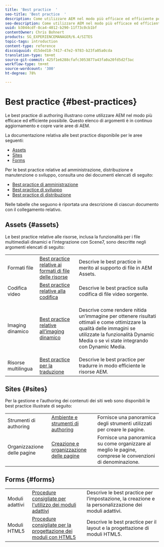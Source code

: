 ```yaml
---
title: 'Best practice  '
seo-title: 'Best practice  '
description: Come utilizzare AEM nel modo più efficace ed efficiente possibile
seo-description: Come utilizzare AEM nel modo più efficace ed efficiente possibile
uuid: b3044cdf-8ca4-4012-b290-11f73c0cb1bf
contentOwner: Chris Bohnert
products: SG_EXPERIENCEMANAGER/6.4/SITES
topic-tags: introduction
content-type: reference
discoiquuid: d15ded18-7417-47e2-9783-b23fa05a0cda
translation-type: tm+mt
source-git-commit: 425f1e6288cfafc3053877a43fa0a20fd5d2f3ac
workflow-type: tm+mt
source-wordcount: '300'
ht-degree: 78%

---
```



# Best practice  {#best-practices}

Le best practice di authoring illustrano come utilizzare AEM nel modo più efficace ed efficiente possibile. Questo elenco di argomenti è in continuo aggiornamento e copre varie aree di AEM.

La documentazione relativa alle best practice disponibile per le aree seguenti:

* [Assets](#assets)
* [Sites](#sites)
* [Forms](#forms)

Per le best practice relative ad amministrazione, distribuzione e manutenzione o sviluppo, consulta uno dei documenti elencati di seguito:

* [Best practice di amministrazione](/help/sites-administering/administer-best-practices.md)
* [Best practice di sviluppo](/help/sites-developing/best-practices.md)
* [Best practice di distribuzione](/help/sites-deploying/best-practices.md)

Nelle tabelle che seguono è riportata una descrizione di ciascun documento con il collegamento relativo.

## Assets {#assets}

Le best practice relative alle risorse, inclusa la funzionalità per i file multimediali dinamici e l’integrazione con Scene7, sono descritte negli argomenti elencati di seguito:

<table> 
 <tbody>
  <tr>
   <td>Formati file</td> 
   <td><a href="/help/assets/assets-file-format-best-practices.md">Best practice relative ai formati di file delle risorse</a></td> 
   <td>Descrive le best practice in merito al supporto di file in AEM Assets.</td> 
  </tr>
  <tr>
   <td>Codifica video</td> 
   <td><a href="/help/assets/video.md#best-practices-for-encoding-videos">Best practice relative alla codifica</a></td> 
   <td>Descrive le best practice sulla codifica di file video sorgente.</td> 
  </tr>
  <tr>
   <td>Imaging dinamico</td> 
   <td><a href="/help/assets/best-practices-for-optimizing-the-quality-of-your-images.md">Best practice relative all’imaging dinamico</a></td> 
   <td><p>Descrive come rendere nitida un’immagine per ottenere risultati ottimali e come ottimizzare la qualità delle immagini se utilizzate la funzionalità Dynamic Media o se vi state integrando con Dynamic Media.</p> </td> 
  </tr>
  <tr>
   <td>Risorse multilingua</td> 
   <td><a href="/help/assets/best-practices-for-translating-assets-efficiently.md">Best practice per la traduzione</a></td> 
   <td>Descrive le best practice per tradurre in modo efficiente le risorse AEM.</td> 
  </tr>
 </tbody>
</table>

## Sites {#sites}

Per la gestione e l’authoring dei contenuti dei siti web sono disponibili le best practice illustrate di seguito:

|  |  |  |
|---|---|---|
| Strumenti di authoring | [Ambiente e strumenti di authoring](/help/sites-authoring/author-environment-tools.md) | Fornisce una panoramica degli strumenti utilizzati per creare le pagine. |
| Organizzazione delle pagine | [Creazione e organizzazione delle pagine](/help/sites-authoring/managing-pages.md) | Fornisce una panoramica su come organizzare al meglio le pagine, comprese le convenzioni di denominazione. |

## Forms {#forms}

|  |  |  |
|---|---|---|
| Moduli adattivi | [Procedure consigliate per l&#39;utilizzo dei moduli adattivi](/help/forms/using/adaptive-forms-best-practices.md)  | Descrive le best practice per l’impostazione, la creazione e la personalizzazione dei moduli adattivi. |
| Moduli HTML5 | [Procedure consigliate per la progettazione dei moduli con HTML5](/help/forms/using/best-practices-for-html5-forms.md) | Descrive le best practice per il layout e la progettazione di moduli HTML5. |